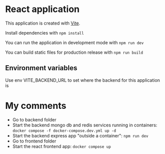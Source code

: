 # React application

This application is created with [Vite](https://vitest.dev/).

Install dependencies with `npm install`

You can run the application in development mode with `npm run dev`

You can build static files for production release with `npm run build`

## Environment variables

Use env VITE_BACKEND_URL to set where the backend for this application is

# My comments

- Go to backend folder
- Start the backend mongo db and redis services running in containers: ``docker compose -f docker-compose.dev.yml up -d``
- Start the backend express app "outside a container": ``npm run dev``
- Go to frontend folder
- Start the react frontend app: ``docker compose up``

